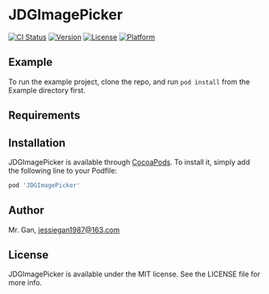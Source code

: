# JDGImagePicker

[![CI Status](https://img.shields.io/travis/JDGan/JDGImagePicker.svg?style=flat)](https://travis-ci.org/JDGan/JDGImagePicker)
[![Version](https://img.shields.io/cocoapods/v/JDGImagePicker.svg?style=flat)](https://cocoapods.org/pods/JDGImagePicker)
[![License](https://img.shields.io/cocoapods/l/JDGImagePicker.svg?style=flat)](https://cocoapods.org/pods/JDGImagePicker)
[![Platform](https://img.shields.io/cocoapods/p/JDGImagePicker.svg?style=flat)](https://cocoapods.org/pods/JDGImagePicker)

## Example

To run the example project, clone the repo, and run `pod install` from the Example directory first.

## Requirements

## Installation

JDGImagePicker is available through [CocoaPods](https://cocoapods.org). To install
it, simply add the following line to your Podfile:

```ruby
pod 'JDGImagePicker'
```

## Author

Mr. Gan, jessiegan1987@163.com

## License

JDGImagePicker is available under the MIT license. See the LICENSE file for more info.
